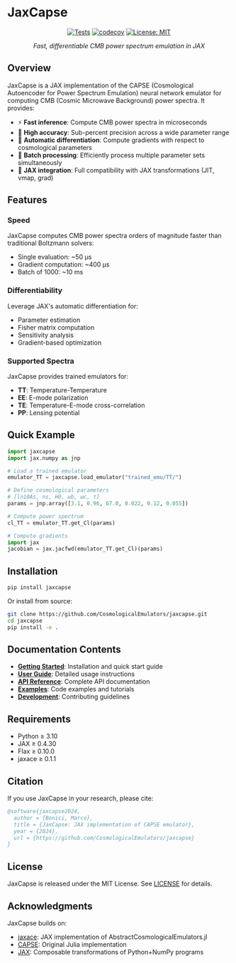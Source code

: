 # JaxCapse

<div align="center">

[![Tests](https://github.com/CosmologicalEmulators/jaxcapse/actions/workflows/tests.yml/badge.svg)](https://github.com/CosmologicalEmulators/jaxcapse/actions/workflows/tests.yml)
[![codecov](https://codecov.io/gh/CosmologicalEmulators/jaxcapse/branch/main/graph/badge.svg)](https://codecov.io/gh/CosmologicalEmulators/jaxcapse)
[![License: MIT](https://img.shields.io/badge/License-MIT-yellow.svg)](https://opensource.org/licenses/MIT)

*Fast, differentiable CMB power spectrum emulation in JAX*

</div>

## Overview

JaxCapse is a JAX implementation of the CAPSE (Cosmological Autoencoder for Power Spectrum Emulation) neural network emulator for computing CMB (Cosmic Microwave Background) power spectra. It provides:

- ⚡ **Fast inference**: Compute CMB power spectra in microseconds
- 🎯 **High accuracy**: Sub-percent precision across a wide parameter range
- 🔄 **Automatic differentiation**: Compute gradients with respect to cosmological parameters
- 🚀 **Batch processing**: Efficiently process multiple parameter sets simultaneously
- 🔧 **JAX integration**: Full compatibility with JAX transformations (JIT, vmap, grad)

## Features

### Speed
JaxCapse computes CMB power spectra orders of magnitude faster than traditional Boltzmann solvers:

- Single evaluation: ~50 μs
- Gradient computation: ~400 μs
- Batch of 1000: ~10 ms

### Differentiability
Leverage JAX's automatic differentiation for:

- Parameter estimation
- Fisher matrix computation
- Sensitivity analysis
- Gradient-based optimization

### Supported Spectra
JaxCapse provides trained emulators for:

- **TT**: Temperature-Temperature
- **EE**: E-mode polarization
- **TE**: Temperature-E-mode cross-correlation
- **PP**: Lensing potential

## Quick Example

```python
import jaxcapse
import jax.numpy as jnp

# Load a trained emulator
emulator_TT = jaxcapse.load_emulator("trained_emu/TT/")

# Define cosmological parameters
# [ln10As, ns, H0, ωb, ωc, τ]
params = jnp.array([3.1, 0.96, 67.0, 0.022, 0.12, 0.055])

# Compute power spectrum
cl_TT = emulator_TT.get_Cl(params)

# Compute gradients
import jax
jacobian = jax.jacfwd(emulator_TT.get_Cl)(params)
```

## Installation

```bash
pip install jaxcapse
```

Or install from source:

```bash
git clone https://github.com/CosmologicalEmulators/jaxcapse.git
cd jaxcapse
pip install -e .
```

## Documentation Contents

- **[Getting Started](getting_started/installation.md)**: Installation and quick start guide
- **[User Guide](user_guide/overview.md)**: Detailed usage instructions
- **[API Reference](api/jaxcapse.md)**: Complete API documentation
- **[Examples](examples/basic.md)**: Code examples and tutorials
- **[Development](development/contributing.md)**: Contributing guidelines

## Requirements

- Python ≥ 3.10
- JAX ≥ 0.4.30
- Flax ≥ 0.10.0
- jaxace ≥ 0.1.1

## Citation

If you use JaxCapse in your research, please cite:

```bibtex
@software{jaxcapse2024,
  author = {Bonici, Marco},
  title = {JaxCapse: JAX implementation of CAPSE emulator},
  year = {2024},
  url = {https://github.com/CosmologicalEmulators/jaxcapse}
}
```

## License

JaxCapse is released under the MIT License. See [LICENSE](https://github.com/CosmologicalEmulators/jaxcapse/blob/main/LICENSE) for details.

## Acknowledgments

JaxCapse builds on:

- [jaxace](https://github.com/CosmologicalEmulators/jaxace): JAX implementation of AbstractCosmologicalEmulators.jl
- [CAPSE](https://github.com/CosmologicalEmulators/Capse.jl): Original Julia implementation
- [JAX](https://github.com/google/jax): Composable transformations of Python+NumPy programs